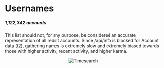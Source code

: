 Usernames
========

##### 1,122,342 accounts

This list should not, for any purpose, be considered an accurate representation of all reddit accounts. Since /api/info is blocked for Account data (t2), gathering names is extremely slow and extremely biased towards those with higher activity, recent activity, and higher karma.

<p align="center">
  <img src="https://github.com/voussoir/reddit/blob/master/.GitImages/UN_logo_256.png?raw=true" alt="Timesearch"/>
</p>